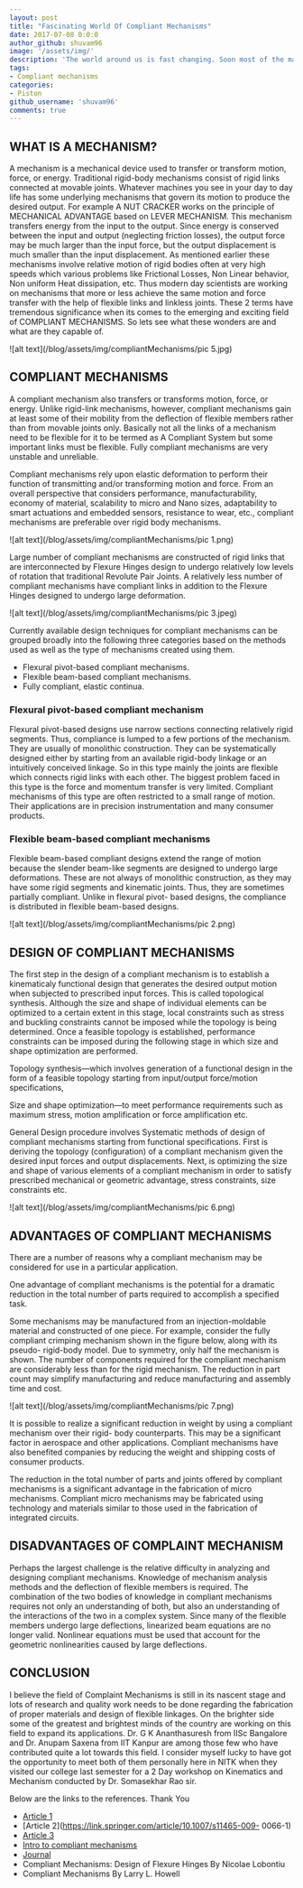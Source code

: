 ```yaml
---
layout: post
title: "Fascinating World Of Compliant Mechanisms"
date: 2017-07-08 0:0:0
author_github: shuvam96
image: '/assets/img/'
description: 'The world around us is fast changing. Soon most of the machines will work on Compliant Mechanisms. Never heard of it eh? Come lets see what this revolutionary technique is and what scope does it have in powering future machines.'
tags:
- Compliant mechanisms
categories:
- Piston
github_username: 'shuvam96'
comments: true
---
```


## WHAT IS A MECHANISM?

A mechanism is a mechanical device used to transfer or transform motion, force, or energy. Traditional rigid-body mechanisms consist of rigid links connected at movable joints. Whatever machines you see in your day to day life has some underlying mechanisms that govern its motion to produce the desired output. For example A NUT CRACKER works on the principle of MECHANICAL ADVANTAGE based on LEVER MECHANISM. This mechanism transfers energy from the input to the output. Since energy is conserved between the input and output (neglecting friction losses), the output force may be much larger than the input force, but the output displacement is much smaller than the input displacement. As mentioned earlier these mechanisms involve relative motion of rigid bodies often at very high speeds which various problems like Frictional Losses, Non Linear behavior, Non uniform Heat dissipation, etc. Thus modern day scientists are working on mechanisms that more or less achieve the same motion and force transfer with the help of flexible links and linkless joints. These 2 terms have tremendous significance when its comes to the emerging and exciting field of COMPLIANT MECHANISMS. So lets see what these wonders are and what are they capable of.

![alt text](/blog/assets/img/compliantMechanisms/pic 5.jpg)

## COMPLIANT MECHANISMS

A compliant mechanism also transfers or transforms motion, force, or energy. Unlike rigid-link mechanisms, however, compliant mechanisms gain at least some of their mobility from the deflection of flexible members rather than from movable joints only. Basically not all the links of a mechanism need to be flexible for it to be termed as A Compliant System but some important links must be flexible. Fully compliant mechanisms are very unstable and unreliable.

Compliant mechanisms rely upon elastic deformation to perform their function of transmitting and/or transforming motion and force. From an overall perspective that considers performance, manufacturability, economy of material, scalability to micro and Nano sizes, adaptability to smart actuations and embedded sensors, resistance to wear, etc., compliant mechanisms are preferable over rigid body mechanisms.

![alt text](/blog/assets/img/compliantMechanisms/pic 1.png)

Large number of compliant mechanisms are constructed of rigid links that are interconnected by Flexure Hinges design to undergo relatively low levels of rotation that traditional Revolute Pair Joints. A relatively less number of compliant mechanisms have compliant links in addition to the Flexure Hinges designed to undergo large deformation.

![alt text](/blog/assets/img/compliantMechanisms/pic 3.jpeg)

Currently available design techniques for compliant mechanisms can be grouped broadly into the following three categories based on the methods used as well as the type of mechanisms created using them.
- Flexural pivot-based compliant mechanisms.
- Flexible beam-based compliant mechanisms.
- Fully compliant, elastic continua.

### Flexural pivot-based compliant mechanism

Flexural pivot-based designs use narrow sections connecting relatively rigid segments. Thus, compliance is lumped to a few portions of the mechanism. They are usually of monolithic construction. They can be systematically designed either by starting from an available rigid-body linkage or an intuitively conceived linkage. So in this type mainly the joints are flexible which connects rigid links with each other. The biggest problem faced in this type is the force and momentum transfer is very limited. Compliant mechanisms of this type are often restricted to a small range of motion. Their applications are in precision instrumentation and many consumer products.

### Flexible beam-based compliant mechanisms

Flexible beam-based compliant designs extend the range of motion because the slender beam-like segments are designed to undergo large deformations. These are not always of monolithic construction, as they may have some rigid segments and kinematic joints. Thus, they are sometimes partially compliant. Unlike in flexural pivot- based designs, the compliance is distributed in flexible beam-based designs.

![alt text](/blog/assets/img/compliantMechanisms/pic 2.png)

## DESIGN OF COMPLIANT MECHANISMS

The first step in the design of a compliant mechanism is to establish a kinematicaly functional design that generates the desired output motion when subjected to prescribed input forces. This is called topological synthesis. Although the size and shape of individual elements can be optimized to a certain extent in this stage, local constraints such as stress and buckling constraints cannot be imposed while the topology is being determined. Once a feasible topology is established, performance constraints can be imposed during the following stage in which size and shape optimization are performed.

Topology synthesis—which involves generation of a functional design in the form of a feasible topology starting from input/output force/motion specifications,

Size and shape optimization—to meet performance requirements such as maximum stress, motion amplification or force amplification etc.

General Design procedure involves Systematic methods of design of compliant mechanisms starting from functional specifications. First is deriving the topology (configuration) of a compliant mechanism given the desired input forces and output displacements. Next, is optimizing the size and shape of various elements of a compliant mechanism in order to satisfy prescribed mechanical or geometric advantage, stress constraints, size constraints etc.

![alt text](/blog/assets/img/compliantMechanisms/pic 6.png)

## ADVANTAGES OF COMPLIANT MECHANISMS

There are a number of reasons why a compliant mechanism may be considered for use in a particular application.

One advantage of compliant mechanisms is the potential for a dramatic reduction in the total number of parts required to accomplish a specified task.

Some mechanisms may be manufactured from an injection-moldable material and constructed of one piece. For example, consider the fully compliant crimping mechanism shown in the figure below, along with its pseudo- rigid-body model. Due to symmetry, only half the mechanism is shown. The number of components required for the compliant mechanism are considerably less than for the rigid mechanism. The reduction in part count may simplify manufacturing and reduce manufacturing and assembly time and cost.

![alt text](/blog/assets/img/compliantMechanisms/pic 7.png)

It is possible to realize a significant reduction in weight by using a compliant mechanism over their rigid- body counterparts. This may be a significant factor in aerospace and other applications. Compliant mechanisms have also benefited companies by reducing the weight and shipping costs of consumer products.

The reduction in the total number of parts and joints offered by compliant mechanisms is a significant advantage in the fabrication of micro mechanisms. Compliant micro mechanisms may be fabricated using technology and materials similar to those used in the fabrication of integrated circuits.

## DISADVANTAGES OF COMPLAINT MECHANISM

Perhaps the largest challenge is the relative difficulty in analyzing and designing compliant mechanisms. Knowledge of mechanism analysis methods and the deflection of flexible members is required. The combination of the two bodies of knowledge in compliant mechanisms requires not only an understanding of both, but also an understanding of the interactions of the two in a complex system. Since many of the flexible members undergo large deflections, linearized beam equations are no longer valid. Nonlinear equations must be used that account for the geometric nonlinearities caused by large deflections.

## CONCLUSION

I believe the field of Complaint Mechanisms is still in its nascent stage and lots of research and quality work needs to be done regarding the fabrication of proper materials and design of flexible linkages. On the brighter side some of the greatest and brightest minds of the country are working on this field to expand its applications. Dr. G K Ananthasuresh from IISc Bangalore and Dr. Anupam Saxena from IIT Kanpur are among those few who have contributed quite a lot towards this field. I consider myself lucky to have got the opportunity to meet both of them personally here in NITK when they visited our college last semester for a 2 Day workshop on Kinematics and Mechanism conducted by Dr. Somasekhar Rao sir.

Below are the links to the references. Thank You
* [Article 1](https://link.springer.com/article/10.1023/A:1011265810471)
* [Article 2](https://link.springer.com/article/10.1007/s11465-009- 0066-1)
* [Article 3](http://www.tandfonline.com/doi/abs/10.1080/08905459708945415)
* [Intro to compliant mechanisms](https://compliantmechanisms.byu.edu/content/intro-compliant-mechanisms)
* [Journal](http://www.mecheng.iisc.ernet.in/~suresh/journal/J25YinSureshDistributed.pdf)
* Compliant Mechanisms: Design of Flexure Hinges By Nicolae Lobontiu
* Compliant Mechanisms By Larry L. Howell